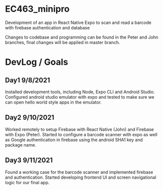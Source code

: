 # EC463_minipro
Development of an app in React Native Expo to scan and read a barcode with firebase authentication and database

Changes to codebase and programming can be found in the Peter and John branches, final changes will be applied in master branch. 

# DevLog / Goals

## Day1 9/8/2021
Installed development tools, including Node, Expo CLI and Android Studio. Configured android studio emulator with expo and tested to make sure we can open hello world style apps in the emulator.

## Day2 9/10/2021
Worked remotely to setup Firebase with React Native (John) and Firebase with Expo (Peter). Started to configure a barcode scanner with expo as well as Google authentication in firebase using the android SHA1 key and package name. 

## Day3 9/11/2021
Found a working case for the barcode scanner and implemented firebase and authentication. Started developing frontend UI and screen navigational logic for our final app.
